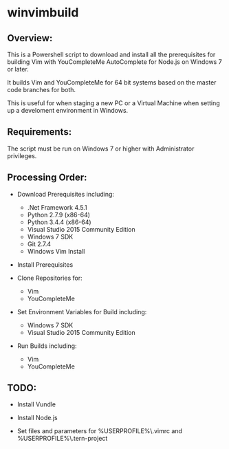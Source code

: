 # winvimbuild

## Overview:

This is a Powershell script to download and install all the prerequisites for building Vim with YouCompleteMe AutoComplete for Node.js on Windows 7 or later.

It builds Vim and YouCompleteMe for 64 bit systems based on the master code branches for both. 

This is useful for when staging a new PC or a Virtual Machine when setting up a develoment environment in Windows.

## Requirements:

The script must be run on Windows 7 or higher with Administrator privileges.

## Processing Order:

- Download Prerequisites including:

    - .Net Framework 4.5.1
    - Python 2.7.9 (x86-64)
    - Python 3.4.4 (x86-64)
    - Visual Studio 2015 Community Edition
    - Windows 7 SDK
    - Git 2.7.4
    - Windows Vim Install

- Install Prerequisites

- Clone Repositories for:

    - Vim
    - YouCompleteMe

- Set Environment Variables for Build including:

    - Windows 7 SDK
    - Visual Studio 2015 Community Edition

- Run Builds including:

    - Vim
    - YouCompleteMe

## TODO:

- Install Vundle

- Install Node.js

- Set files and parameters for %USERPROFILE%\\.vimrc and %USERPROFILE%\\.tern-project
 
